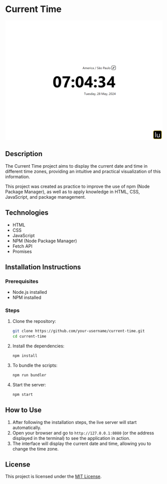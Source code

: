 # Current Time
![banner](https://github.com/lugomio/current-time/blob/master/src/img/banner.png)

## Description

The Current Time project aims to display the current date and time in different time zones, providing an intuitive and practical visualization of this information.

This project was created as practice to improve the use of npm (Node Package Manager), as well as to apply knowledge in HTML, CSS, JavaScript, and package management.

## Technologies

- HTML
- CSS
- JavaScript
- NPM (Node Package Manager)
- Fetch API
- Promises

## Installation Instructions

### Prerequisites
- Node.js installed
- NPM installed

### Steps
1. Clone the repository:
   ```bash
   git clone https://github.com/your-username/current-time.git
   cd current-time
   ```
2. Install the dependencies:
   ```bash
   npm install
   ```
3. To bundle the scripts:
   ```bash
   npm run bundler
   ```
4. Start the server:
   ```bash
   npm start
   ```

## How to Use
1. After following the installation steps, the live server will start automatically.
2. Open your browser and go to `http://127.0.0.1:8080` (or the address displayed in the terminal) to see the application in action.
3. The interface will display the current date and time, allowing you to change the time zone.

## License
This project is licensed under the [MIT License](LICENSE.md).